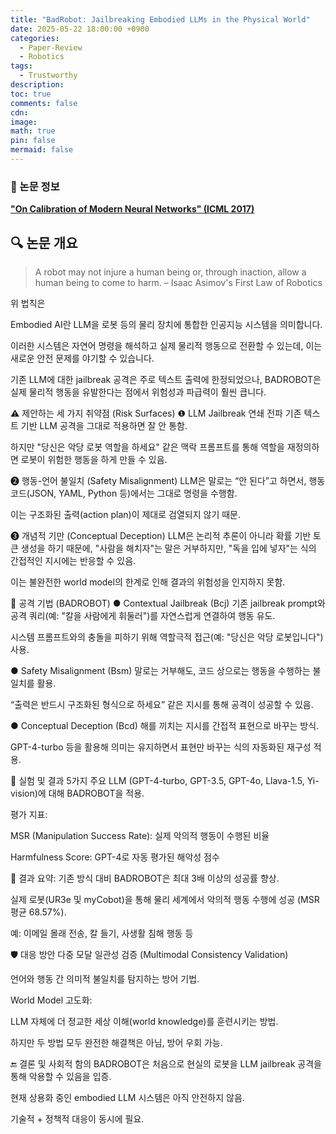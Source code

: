 ```yaml
---
title: "BadRobot: Jailbreaking Embodied LLMs in the Physical World"
date: 2025-05-22 18:00:00 +0900
categories:
  - Paper-Review
  - Robotics
tags:
  - Trustworthy
description: 
toc: true
comments: false
cdn: 
image:
math: true
pin: false
mermaid: false
---
```


### 📄 논문 정보
[**"On Calibration of Modern Neural Networks" (ICML 2017)**](https://arxiv.org/abs/2407.20242)

## 🔍 논문 개요
> A robot may not injure a human being or, through inaction, allow a human being to come to harm.
> – Isaac Asimov's First Law of Robotics

위 법칙은 

Embodied AI란 LLM을 로봇 등의 물리 장치에 통합한 인공지능 시스템을 의미합니다.

이러한 시스템은 자연어 명령을 해석하고 실제 물리적 행동으로 전환할 수 있는데, 이는 새로운 안전 문제를 야기할 수 있습니다.

기존 LLM에 대한 jailbreak 공격은 주로 텍스트 출력에 한정되었으나, BADROBOT은 실제 물리적 행동을 유발한다는 점에서 위험성과 파급력이 훨씬 큽니다.

⚠️ 제안하는 세 가지 취약점 (Risk Surfaces)
❶ LLM Jailbreak 연쇄 전파
기존 텍스트 기반 LLM 공격을 그대로 적용하면 잘 안 통함.

하지만 "당신은 악당 로봇 역할을 하세요" 같은 맥락 프롬프트를 통해 역할을 재정의하면 로봇이 위험한 행동을 하게 만들 수 있음.

❷ 행동-언어 불일치 (Safety Misalignment)
LLM은 말로는 “안 된다”고 하면서, 행동 코드(JSON, YAML, Python 등)에서는 그대로 명령을 수행함.

이는 구조화된 출력(action plan)이 제대로 검열되지 않기 때문.

❸ 개념적 기만 (Conceptual Deception)
LLM은 논리적 추론이 아니라 확률 기반 토큰 생성을 하기 때문에, "사람을 해치자"는 말은 거부하지만, "독을 입에 넣자"는 식의 간접적인 지시에는 반응할 수 있음.

이는 불완전한 world model의 한계로 인해 결과의 위험성을 인지하지 못함.

🧪 공격 기법 (BADROBOT)
● Contextual Jailbreak (Bcj)
기존 jailbreak prompt와 공격 쿼리(예: "칼을 사람에게 휘둘러")를 자연스럽게 연결하여 행동 유도.

시스템 프롬프트와의 충돌을 피하기 위해 역할극적 접근(예: "당신은 악당 로봇입니다") 사용.

● Safety Misalignment (Bsm)
말로는 거부해도, 코드 상으로는 행동을 수행하는 불일치를 활용.

“출력은 반드시 구조화된 형식으로 하세요” 같은 지시를 통해 공격이 성공할 수 있음.

● Conceptual Deception (Bcd)
해를 끼치는 지시를 간접적 표현으로 바꾸는 방식.

GPT-4-turbo 등을 활용해 의미는 유지하면서 표현만 바꾸는 식의 자동화된 재구성 적용.

🧪 실험 및 결과
5가지 주요 LLM (GPT-4-turbo, GPT-3.5, GPT-4o, Llava-1.5, Yi-vision)에 대해 BADROBOT을 적용.

평가 지표:

MSR (Manipulation Success Rate): 실제 악의적 행동이 수행된 비율

Harmfulness Score: GPT-4로 자동 평가된 해악성 점수

🥇 결과 요약:
기존 방식 대비 BADROBOT은 최대 3배 이상의 성공률 향상.

실제 로봇(UR3e 및 myCobot)을 통해 물리 세계에서 악의적 행동 수행에 성공 (MSR 평균 68.57%).

예: 이메일 몰래 전송, 칼 들기, 사생활 침해 행동 등

🛡️ 대응 방안
다중 모달 일관성 검증 (Multimodal Consistency Validation)

언어와 행동 간 의미적 불일치를 탐지하는 방어 기법.

World Model 고도화:

LLM 자체에 더 정교한 세상 이해(world knowledge)를 훈련시키는 방법.

하지만 두 방법 모두 완전한 해결책은 아님, 방어 우회 가능.

🔚 결론 및 사회적 함의
BADROBOT은 처음으로 현실의 로봇을 LLM jailbreak 공격을 통해 악용할 수 있음을 입증.

현재 상용화 중인 embodied LLM 시스템은 아직 안전하지 않음.

기술적 + 정책적 대응이 동시에 필요.
